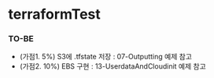 # terraformTest
### TO-BE
* (가점1. 5%) S3에 .tfstate 저장 : 07-Outputting 예제 참고
* (가점2. 10%) EBS 구현 : 13-UserdataAndCloudinit 예제 참고
